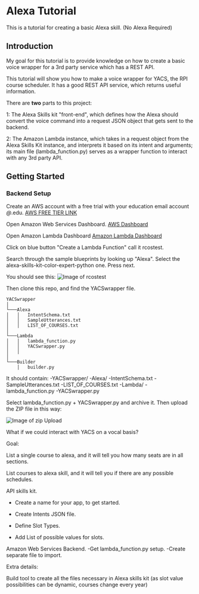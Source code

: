 # Alexa Tutorial

This is a tutorial for creating a basic Alexa skill. (No Alexa Required)

## Introduction

My goal for this tutorial is to provide knowledge on how to create a basic voice wrapper for a 3rd party service which has a REST API.

This tutorial will show you how to make a voice wrapper for YACS, the RPI course scheduler. It has a good REST API service, which returns useful information.

There are **two** parts to this project: 

1: The Alexa Skills kit "front-end", which defines how the Alexa should convert the voice command into a request JSON object that gets sent to the backend. 

2: The Amazon Lambda instance, which takes in a request object from the Alexa Skills Kit instance, and interprets it based on its intent and arguments; its main file (lambda_function.py) serves as a wrapper function to interact with any 3rd party API.

## Getting Started

### Backend Setup

Create an AWS account with a free trial with your education email account *@*.edu.
[AWS FREE TIER LINK](https://aws.amazon.com/s/dm/optimization/server-side-test/free-tier/free_np/)

Open Amazon Web Services Dashboard. [AWS Dashboard](https://console.aws.amazon.com/console/home?region=us-east-1)

Open Amazon Lambda Dashboard [Amazon Lambda Dashboard](https://console.aws.amazon.com/lambda/home?region=us-east-1#/functions?display=list)

Click on blue button "Create a Lambda Function" call it rcostest.

Search through the sample blueprints by looking up "Alexa". Select the alexa-skills-kit-color-expert-python one. Press next.

You should see this: ![Image of rcostest](https://www.dropbox.com/s/9noz6kxh4p4ijvr/Screenshot%202017-02-24%2018.27.16.png?dl=1)

Then clone this repo, and find the YACSwrapper file.
```
YACSwrapper
│
└───Alexa
│   │   IntentSchema.txt
│   │   SampleUtterances.txt
│   │   LIST_OF_COURSES.txt
│   
└───Lambda
│   │   lambda_function.py
│   │   YACSwrapper.py
│   │
│
└───Builder
    │   builder.py
```
It should contain:
-YACSwrapper/
  -Alexa/
    -IntentSchema.txt
    -SampleUtterances.txt
    -LIST_OF_COURSES.txt
  -Lambda/
    -lambda_function.py
    -YACSwrapper.py

Select lambda_function.py + YACSwrapper.py and archive it. Then upload the ZIP file in this way:

![Image of zip Upload](https://www.dropbox.com/s/4chure32xil4kev/Screenshot%202017-02-24%2018.46.40.png?dl=1)



What if we could interact with YACS on a vocal basis?

Goal: 

List a single course to alexa, and it will tell you how many seats are in all sections.

List courses to alexa skill, and it will tell you if there are any possible schedules.


API skills kit.
- Create a name for your app, to get started.

- Create Intents JSON file.

- Define Slot Types.

- Add List of possible values for slots.



Amazon Web Services Backend.
-Get lambda_function.py setup.
-Create separate file to import.


Extra details:

Build tool to create all the files necessary in Alexa skills kit (as slot value possibilities can be dynamic, courses change every year)

